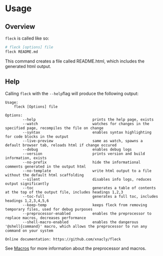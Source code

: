 # Usage

## Overview

`fleck` is called like so:

```bash
# fleck [options] file
fleck README.md
```

This command creates a file called README.html, which includes the generated html output.

## Help

Calling `fleck` with the `--help`flag will produce the following output:

```text
Usage:
    fleck [Options] file

Options:
        --help                          prints the help page, exists
        --watch                         watches for changes in the specified page, recompiles the file on change
        --syntax                        enables syntax highlighting for code blocks in the output
        --live-preview                  same as watch, spawns a default browser tab, reloads html if change occured
        --debug                         enables debug logs
        --version                       prints version and build information, exists
        --no-prefix                     hide the informational comments generated in the output html
        --no-template                   write html output to a file without the default html scaffolding
        --silent                        disables info logs, reduces output significantly
        --toc                           generates a table of contents at the top of the output file, includes headings 1,2,3
        --toc-full                      generates a full toc, includes headings 1,2,3,4,5,6
        --keep-temp                     keeps fleck from removing temporary files, used for debug purposes
        --preprocessor-enabled          enables the preprocessor to replace macros, decreases performance
        --shell-macro-enabled           enables the dangerous '@shell{command}' macro, which allows the preprocessor to run any command on your system

Online documentation: https://github.com/xnacly/fleck
```

See [Macros](./Macros.md) for more information about the preprocessor and macros.
